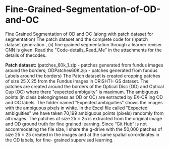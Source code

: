 # Fine-Grained-Segmentation-of-OD-and-OC
Fine Grained Segmentation of OD and OC  (along with patch dataset for segmentation)
The patch dataset and the complete code for (i)patch dataset generation  , (ii) fine grained segmentation through a learner reviser CNN is given.
Read the "Code-details_Read_Me" in the attachments for the details of thecodes. 

**Patch dataset:**  (patches_60k_1.zip - patches generated from fundus images around the borders; ODPatches60K.zip - patches generated from fundus Labels around the borders)
The Patch dataset is created cropping patches of size 25 Χ 25 from the Fundus Images in DRISHTI- GS dataset. The patches are created around the borders of the Optical Disc (OD) and Optical Cup (OC) where there "expected ambiguity" is maximum. The ambiguous points (in class belongingness as OD or OC) are extracted by EX-OR ing OD and OC labels. The folder named "Expected ambiguities" shows the images with the ambiguous pixels in white. In the Excel file called "Expected ambiguities" we have taken 70,199 ambiguous points (pixels) randomly from all images. The patches of size 25 × 25 is extracted from the original image and OD ground truth for fine grained learning.
Since “Git Hub” is not accommodating the file size, I share the g-drive with the 50,000 patches of size 25 × 25 created in the images and at the same spatial co-ordinates in the OD labels, for fine- grained supervised learning.
